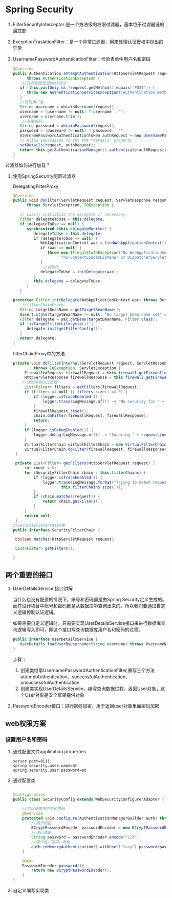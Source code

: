 # Spring Security

1. FilterSecurityInterceptor:是一个方法级的权限过滤器，基本位于过滤器链的最底部

2. ExceptionTraslationFilter：是一个异常过滤器，用来处理认证授权中抛出的异常

3. UsernamePasswordAuthenticationFilter：检验表单中用户名和密码

   ```java
   @Override
   public Authentication attemptAuthentication(HttpServletRequest request, HttpServletResponse response)
         throws AuthenticationException {
       //先判断是否是post请求
      if (this.postOnly && !request.getMethod().equals("POST")) {
         throw new AuthenticationServiceException("Authentication method not supported: " + request.getMethod());
      }
      //获取用户名
      String username = obtainUsername(request);
      username = (username != null) ? username : "";
      username = username.trim();
       //获取密码
      String password = obtainPassword(request);
      password = (password != null) ? password : "";
      UsernamePasswordAuthenticationToken authRequest = new UsernamePasswordAuthenticationToken(username, password);
      // Allow subclasses to set the "details" property
      setDetails(request, authRequest);
      return this.getAuthenticationManager().authenticate(authRequest);
   }
   ```

过滤器如何进行加载？

1. 使用SpringSecurity配置过滤器

   DelegatingFilterProxy

   ```java
   @Override
   public void doFilter(ServletRequest request, ServletResponse response, FilterChain filterChain)
         throws ServletException, IOException {
   
      // Lazily initialize the delegate if necessary.
      Filter delegateToUse = this.delegate;
      if (delegateToUse == null) {
         synchronized (this.delegateMonitor) {
            delegateToUse = this.delegate;
            if (delegateToUse == null) {
               WebApplicationContext wac = findWebApplicationContext();
               if (wac == null) {
                  throw new IllegalStateException("No WebApplicationContext found: " +
                        "no ContextLoaderListener or DispatcherServlet registered?");
               }
                //初始化
               delegateToUse = initDelegate(wac);
            }
            this.delegate = delegateToUse;
         }
      }
   ```

   ```java
   protected Filter initDelegate(WebApplicationContext wac) throws ServletException {
       //filterChainProxy
      String targetBeanName = getTargetBeanName();
      Assert.state(targetBeanName != null, "No target bean name set");
      Filter delegate = wac.getBean(targetBeanName, Filter.class);
      if (isTargetFilterLifecycle()) {
         delegate.init(getFilterConfig());
      }
      return delegate;
   }
   ```

   filterChainProxy中的方法

   ```java
   private void doFilterInternal(ServletRequest request, ServletResponse response, FilterChain chain)
   			throws IOException, ServletException {
   		FirewalledRequest firewallRequest = this.firewall.getFirewalledRequest((HttpServletRequest) request);
   		HttpServletResponse firewallResponse = this.firewall.getFirewalledResponse((HttpServletResponse) response);
       //得到所有的过滤器
   		List<Filter> filters = getFilters(firewallRequest);
   		if (filters == null || filters.size() == 0) {
   			if (logger.isTraceEnabled()) {
   				logger.trace(LogMessage.of(() -> "No security for " + requestLine(firewallRequest)));
   			}
   			firewallRequest.reset();
   			chain.doFilter(firewallRequest, firewallResponse);
   			return;
   		}
   		if (logger.isDebugEnabled()) {
   			logger.debug(LogMessage.of(() -> "Securing " + requestLine(firewallRequest)));
   		}
   		VirtualFilterChain virtualFilterChain = new VirtualFilterChain(firewallRequest, chain, filters);
   		virtualFilterChain.doFilter(firewallRequest, firewallResponse);
   	}
   
   	private List<Filter> getFilters(HttpServletRequest request) {
   		int count = 0;
   		for (SecurityFilterChain chain : this.filterChains) {
   			if (logger.isTraceEnabled()) {
   				logger.trace(LogMessage.format("Trying to match request against %s (%d/%d)", chain, ++count,
   						this.filterChains.size()));
   			}
   			if (chain.matches(request)) {
   				return chain.getFilters();
   			}
   		}
   		return null;
   	}
   //SecurityFilterChain类
   public interface SecurityFilterChain {
   
   	boolean matches(HttpServletRequest request);
   
   	List<Filter> getFilters();
   
   }
   ```

## 两个重要的接口

1. UserDetailsService 接口讲解

   当什么也没有配置的情况下，账号和密码都是由Spring Security定义生成的。而在设计项目中账号和密码都是从数据库中查询出来的。所以我们要通过自定义逻辑控制认证逻辑。

   如果需要自定义逻辑时，只需要实现UserDetailsService接口来进行数据库查询逻辑写入即可，即这个接口写查询数据库用户名和密码的过程。

   ```java
   public interface UserDetailsService {
      UserDetails loadUserByUsername(String username) throws UsernameNotFoundException;
   }
   ```

   步骤：

   1. 创建类继承UsernamePasswordAuthenticationFilter,重写三个方法attemptAuthentication、successfulAuthentication、unsuccessfulAuthentication
   2. 创建类实现UserDetailsService，编写查询数据过程，返回User对象，这个User对象是安全框架提供对象

2. PasswordEncoder接口：进行密码加密，用于返回user对象里面密码加密



## web权限方案

### 设置用户名和密码

1. 通过配置文件application.properties

   ```properties
   server.port=8111
   spring.security.user.name=at
   spring.security.user.password=at
   ```

2. 通过配置类

   ````java
   
   @Configuration
   public class SecurityConfig extends WebSecurityConfigurerAdapter {
   
       //可以设置用户名和密码
       @Override
       protected void configure(AuthenticationManagerBuilder auth) throws Exception {
           //用于加密
           BCryptPasswordEncoder passwordEncoder = new BCryptPasswordEncoder();
           //进行加密
           String password = passwordEncoder.encode("123");
           //用户名，密码，角色
           auth.inMemoryAuthentication().withUser("lucy").password(password).roles("admin");
       }
   
       @Bean
       PasswordEncoder password(){
           return new BCryptPasswordEncoder();
       }
   }
   ````

   

3. 自定义编写实现类

